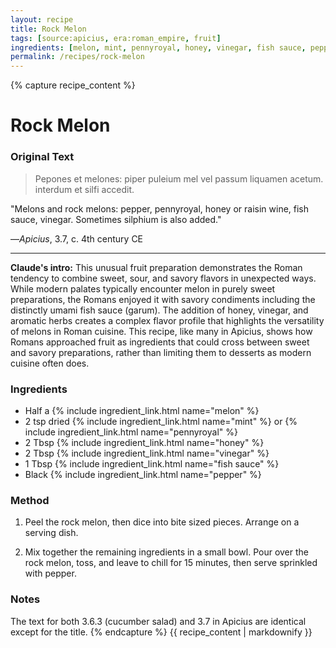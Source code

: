 ```yaml
---
layout: recipe
title: Rock Melon
tags: [source:apicius, era:roman_empire, fruit]
ingredients: [melon, mint, pennyroyal, honey, vinegar, fish sauce, pepper]
permalink: /recipes/rock-melon
---
```


{% capture recipe_content %}
# Rock Melon

### Original Text
> Pepones et melones: piper puleium mel vel passum liquamen acetum. interdum et silfi accedit.

"Melons and rock melons: pepper, pennyroyal, honey or raisin wine, fish sauce, vinegar. Sometimes silphium is also added."

—*Apicius*, 3.7, c. 4th century CE

___

**Claude's intro:** This unusual fruit preparation demonstrates the Roman tendency to combine sweet, sour, and savory flavors in unexpected ways. While modern palates typically encounter melon in purely sweet preparations, the Romans enjoyed it with savory condiments including the distinctly umami fish sauce (garum). The addition of honey, vinegar, and aromatic herbs creates a complex flavor profile that highlights the versatility of melons in Roman cuisine. This recipe, like many in Apicius, shows how Romans approached fruit as ingredients that could cross between sweet and savory preparations, rather than limiting them to desserts as modern cuisine often does.

### Ingredients
- Half a {% include ingredient_link.html name="melon" %}  
- 2 tsp dried {% include ingredient_link.html name="mint" %} or {% include ingredient_link.html name="pennyroyal" %}  
- 2 Tbsp {% include ingredient_link.html name="honey" %}  
- 2 Tbsp {% include ingredient_link.html name="vinegar" %}  
- 1 Tbsp {% include ingredient_link.html name="fish sauce" %}  
- Black {% include ingredient_link.html name="pepper" %}

### Method
1. Peel the rock melon, then dice into bite sized pieces. Arrange on a serving dish.

2. Mix together the remaining ingredients in a small bowl. Pour over the rock melon, toss, and leave to chill for 15 minutes, then serve sprinkled with pepper.

### Notes
The text for both 3.6.3 (cucumber salad) and 3.7 in Apicius are identical except for the title.
{% endcapture %}
{{ recipe_content | markdownify }}